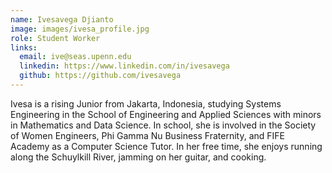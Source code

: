 ```yaml
---
name: Ivesavega Djianto
image: images/ivesa_profile.jpg
role: Student Worker
links:
  email: ive@seas.upenn.edu
  linkedin: https://www.linkedin.com/in/ivesavega
  github: https://github.com/ivesavega
---
```


Ivesa is a rising Junior from Jakarta, Indonesia, studying Systems Engineering in the School of Engineering and Applied Sciences with minors in Mathematics and Data Science.
In school, she is involved in the Society of Women Engineers, Phi Gamma Nu Business Fraternity, and FIFE Academy as a Computer Science Tutor. In her free
time, she enjoys running along the Schuylkill River, jamming on her guitar, and cooking. 
